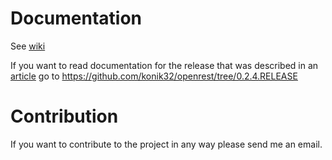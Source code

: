 # Documentation
See [wiki](https://github.com/konik32/openrest/wiki)

If you want to read documentation for the release that was described in an [article](http://www.codeproject.com/Articles/1029761/OpenRest) go to https://github.com/konik32/openrest/tree/0.2.4.RELEASE

# Contribution

If you want to contribute to the project in any way please send me an email.

